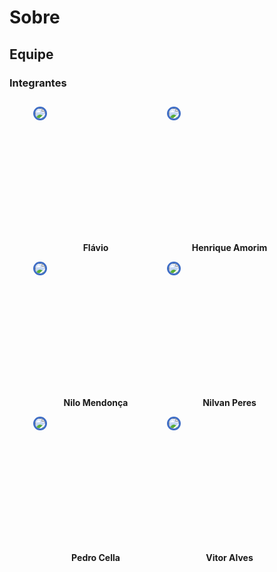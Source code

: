 # Sobre

<p  align="justify"></p>

## Equipe

<p  align="justify"></p>

### Integrantes

<div  style="display: flex; flex-wrap: wrap; justify-content: center; margin-top: 2em; gap: 0em">
  <div  style="display: flex; flex-direction: column; align-items: center; margin-bottom: 1em; margin-right: 1em">
    <div style="width: 200px; height: 200px">
      <img style="border-radius: 50%; border: 3px solid #3f6ec6" src="https://avatars.githubusercontent.com/u/97410112?v=4"/>
    </div><br/>
    <label><b>Flávio</b></label>
  </div>
  <div  style="display: flex; flex-direction: column; align-items: center; margin-bottom: 1em; margin-right: 1em">
    <div style="width: 200px; height: 200px">
      <img style="border-radius: 50%; border: 3px solid #3f6ec6" src="https://avatars.githubusercontent.com/u/52710574?v=4"/>
    </div><br/>
    <label><b>Henrique Amorim</b></label>
  </div>
  <div  style="display: flex; flex-direction: column; align-items: center; margin-bottom: 1em; margin-right: 1em">
    <div style="width: 200px; height: 200px">
      <img style="border-radius: 50%; border: 3px solid #3f6ec6" src="https://avatars.githubusercontent.com/u/24305332?v=4"/>
    </div><br/>
    <label><b>Nilo Mendonça</b></label>
  </div>
  <div  style="display: flex; flex-direction: column; align-items: center; margin-bottom: 1em; margin-right: 1em">
    <div style="width: 200px; height: 200px">
      <img style="border-radius: 50%; border: 3px solid #3f6ec6" src="https://avatars.githubusercontent.com/u/54211866?v=4"/>
    </div><br/>
    <label><b>Nilvan Peres</b></label>
  </div>
  <div  style="display: flex; flex-direction: column; align-items: center; margin-bottom: 1em; margin-right: 1em">
    <div style="width: 200px; height: 200px">
      <img style="border-radius: 50%; border: 3px solid #3f6ec6" src="https://avatars.githubusercontent.com/u/49076513?v=4"/>
    </div><br/>
    <label><b>Pedro Cella</b></label>
  </div>
  <div  style="display: flex; flex-direction: column; align-items: center; margin-bottom: 1em; margin-right: 1em">
    <div style="width: 200px; height: 200px">
      <img style="border-radius: 50%; border: 3px solid #3f6ec6" src="https://avatars.githubusercontent.com/u/43835325?v=4"/>
    </div><br/>
    <label><b>Vitor Alves</b></label>
  </div>
</div>
